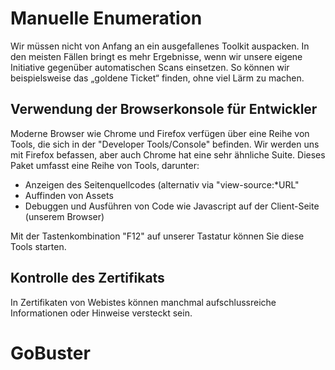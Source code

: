 
# Manuelle Enumeration

Wir müssen nicht von Anfang an ein ausgefallenes Toolkit auspacken. In den meisten Fällen bringt es mehr Ergebnisse, wenn wir unsere eigene Initiative gegenüber automatischen Scans einsetzen. So können wir beispielsweise das „goldene Ticket“ finden, ohne viel Lärm zu machen.

## Verwendung der Browserkonsole für Entwickler
Moderne Browser wie Chrome und Firefox verfügen über eine Reihe von Tools, die sich in der "Developer Tools/Console" befinden. Wir werden uns mit Firefox befassen, aber auch Chrome hat eine sehr ähnliche Suite. Dieses Paket umfasst eine Reihe von Tools, darunter:
- Anzeigen des Seitenquellcodes (alternativ via "view-source:*URL"
- Auffinden von Assets
- Debuggen und Ausführen von Code wie Javascript auf der Client-Seite (unserem Browser)

 Mit der Tastenkombination "F12" auf unserer Tastatur können Sie diese Tools starten.

## Kontrolle des Zertifikats
In Zertifikaten von Webistes können manchmal aufschlussreiche Informationen oder Hinweise versteckt sein. 

# GoBuster

